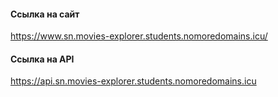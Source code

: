 #### Ссылка на сайт

https://www.sn.movies-explorer.students.nomoredomains.icu/

#### Ссылка на API

https://api.sn.movies-explorer.students.nomoredomains.icu


